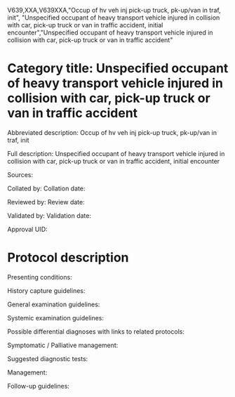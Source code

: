 V639,XXA,V639XXA,"Occup of hv veh inj pick-up truck, pk-up/van in traf, init", "Unspecified occupant of heavy transport vehicle injured in collision with car, pick-up truck or van in traffic accident, initial encounter","Unspecified occupant of heavy transport vehicle injured in collision with car, pick-up truck or van in traffic accident"
# Category title: Unspecified occupant of heavy transport vehicle injured in collision with car, pick-up truck or van in traffic accident

Abbreviated description: Occup of hv veh inj pick-up truck, pk-up/van in traf, init

Full description: Unspecified occupant of heavy transport vehicle injured in collision with car, pick-up truck or van in traffic accident, initial encounter

Sources:

Collated by:
Collation date:

Reviewed by:
Review date:

Validated by:
Validation date:

Approval UID:

# Protocol description

Presenting conditions:

History capture guidelines:

General examination guidelines:

Systemic examination guidelines:

Possible differential diagnoses with links to related protocols:

Symptomatic / Palliative management:

Suggested diagnostic tests:

Management:

Follow-up guidelines:
